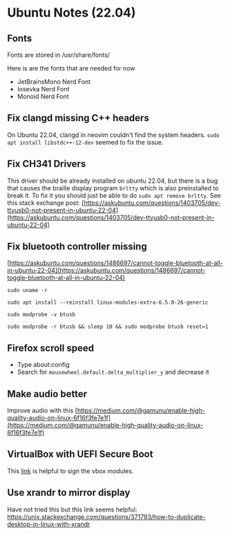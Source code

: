 # Ubuntu Notes (22.04)

## Fonts
Fonts are stored in /usr/share/fonts/ 

Here is are the fonts that are needed for now
- JetBrainsMono Nerd Font
- Iosevka Nerd Font
- Monoid Nerd Font

## Fix clangd missing C++ headers
On Ubuntu 22.04, clangd in neovim couldn't find the system headers.
`sudo apt install libstdc++-12-dev` seemed to fix the issue.

## Fix CH341 Drivers
This driver should be already installed on ubuntu 22.04, but there is a bug
that causes the braille display program `brltty` which is also preinstalled
to break it. To fix it you should just be able to do `sudo apt remove brltty`.
See this stack exchange post: [https://askubuntu.com/questions/1403705/dev-ttyusb0-not-present-in-ubuntu-22-04](https://askubuntu.com/questions/1403705/dev-ttyusb0-not-present-in-ubuntu-22-04)

## Fix bluetooth controller missing
[https://askubuntu.com/questions/1486697/cannot-toggle-bluetooth-at-all-in-ubuntu-22-04](https://askubuntu.com/questions/1486697/cannot-toggle-bluetooth-at-all-in-ubuntu-22-04)

`sudo uname -r`

`sudo apt install --reinstall linux-modules-extra-6.5.0-26-generic`

`sudo modprobe -v btusb`

`sudo modprobe -r btusb && sleep 10 && sudo modprobe btusb reset=1`

## Firefox scroll speed
- Type about:config
- Search for `mousewheel.default.delta_multiplier_y` and decrease it

## Make audio better
Improve audio with this [https://medium.com/@gamunu/enable-high-quality-audio-on-linux-6f16f3fe7e1f](https://medium.com/@gamunu/enable-high-quality-audio-on-linux-6f16f3fe7e1f)

## VirtualBox with UEFI Secure Boot
This [link](https://stackoverflow.com/questions/61248315/sign-virtual-box-modules-vboxdrv-vboxnetflt-vboxnetadp-vboxpci-centos-8) is helpful to sign the vbox modules.

## Use xrandr to mirror display
Have not tried this but this link seems helpful: https://unix.stackexchange.com/questions/371793/how-to-duplicate-desktop-in-linux-with-xrandr
